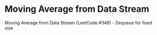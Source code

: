 # Moving Average from Data Stream

Moving Average from Data Stream (LeetCode #346) - Dequeue for fixed size.

